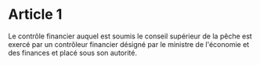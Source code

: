 # Article 1

Le contrôle financier auquel est soumis le conseil supérieur de la pêche est exercé par un contrôleur financier désigné par le ministre de l'économie et des finances et placé sous son autorité.
